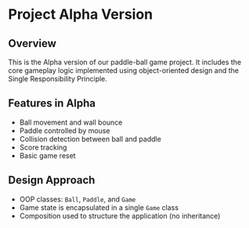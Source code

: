 
# Project Alpha Version

## Overview
This is the Alpha version of our paddle-ball game project. It includes the core gameplay logic implemented using object-oriented design and the Single Responsibility Principle.

## Features in Alpha
- Ball movement and wall bounce
- Paddle controlled by mouse
- Collision detection between ball and paddle
- Score tracking
- Basic game reset

## Design Approach
- OOP classes: `Ball`, `Paddle`, and `Game`
- Game state is encapsulated in a single `Game` class
- Composition used to structure the application (no inheritance)

